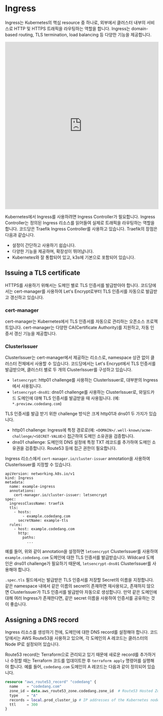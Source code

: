 # Ingress

Ingress는 Kubernetes의 핵심 resource 중 하나로, 외부에서 클러스터 내부의 서비스로 HTTP 및 HTTPS 트래픽을 라우팅하는 역할을 합니다.
Ingress는 domain-based routing, TLS termination, load balancing 등 다양한 기능을 제공합니다.

<iframe style="border: 1px solid rgba(0, 0, 0, 0.1);" width="100%" height="550" src="https://embed.figma.com/board/XYQdgzT4zQEjpNP2IM2FPB/Codedang-Docs?node-id=1309-321&embed-host=share" allowfullscreen></iframe>

Kubernetes에서 Ingress를 사용하려면 Ingress Controller가 필요합니다.
Ingress Controller는 정의된 Ingress 리소스를 읽어들여 실제로 트래픽을 라우팅하는 역할을 합니다.
코드당은 Traefik Ingress Controller를 사용하고 있습니다.
Traefik의 장점은 다음과 같습니다.

- 설정이 간단하고 사용하기 쉽습니다.
- 다양한 기능을 제공하며, 확장성이 뛰어납니다.
- Kubernetes와 잘 통합되어 있고, k3s에 기본으로 포함되어 있습니다.

## Issuing a TLS certificate

HTTPS를 사용하기 위해서는 도메인 별로 TLS 인증서를 발급받아야 합니다.
코드당에서는 cert-manager를 사용하여 Let's Encrypt로부터 TLS 인증서를 자동으로 발급받고 갱신하고 있습니다.

### cert-manager

cert-manager는 Kubernetes에서 TLS 인증서를 자동으로 관리하는 오픈소스 프로젝트입니다.
cert-manager는 다양한 CA(Certificate Authority)를 지원하고, 자동 인증서 갱신 기능을 제공합니다.

### ClusterIssuer

ClusterIssuer는 cert-manager에서 제공하는 리소스로, namespace 상관 없이 클러스터 전체에서 사용할 수 있습니다.
코드당에서는 Let's Encrypt에서 TLS 인증서를 발급받으며, 클러스터 별로 두 개의 ClusterIssuer를 구성하고 있습니다.

- `letsencrypt`: http01 challenge를 사용하는 ClusterIssuer로, 대부분의 Ingress에서 사용됩니다.
- `letsencrypt-dns01`: dns01 challenge를 사용하는 ClusterIssuer로, 와일드카드 도메인에 대해 TLS 인증서를 발급받을 때 사용됩니다. (예: `*.preview.codedang.com`)

TLS 인증서를 발급 받기 위한 challenge 방식은 크게 http01과 dns01 두 가지가 있습니다.

- http01 challenge: Ingress에 특정 경로로(예: `<DOMAIN>/.well-known/acme-challenge/<SECRET-VALUE>`) 접근하여 도메인 소유권을 검증합니다.
- dns01 challenge: 도메인의 DNS 설정에 특정 TXT 레코드를 추가하여 도메인 소유권을 검증합니다. Route53 등에 접근 권한이 필요합니다.

Ingress 리소스에서 `cert-manager.io/cluster-issuer` annotation을 사용하여 ClusterIssuer를 지정할 수 있습니다.

```yaml{5-6,9-12}
apiVersion: networking.k8s.io/v1
kind: Ingress
metadata:
  name: example-ingress
  annotations:
    cert-manager.io/cluster-issuer: letsencrypt
spec:
  ingressClassName: traefik
  tls:
    - hosts:
        - example.codedang.com
      secretName: example-tls
  rules:
    - host: example.codedang.com
      http:
        paths:
          ...
```

예를 들어, 위와 같이 annotation을 설정하면 `letsencrypt` ClusterIssuer를 사용하여 `example.codedang.com` 도메인에 대한 TLS 인증서를 발급받습니다.
Wildcard 도메인은 dns01 challenge가 필요하기 때문에, `letsencrypt-dns01` ClusterIssuer를 사용해야 합니다.

`.spec.tls` 필드에서는 발급받은 TLS 인증서를 저장할 Secret의 이름을 지정합니다.
같은 namespace 내에서 같은 이름의 secret이 존재하면 재사용되고, 존재하지 않으면 ClusterIssuer가 TLS 인증서를 발급받아 자동으로 생성합니다.
만약 같은 도메인에 대해 여러 Ingress가 존재한다면, 같은 secret 이름을 사용하여 인증서를 공유하는 것이 좋습니다.

## Assigning a DNS record

Ingress 리소스를 생성하기 전에, 도메인에 대한 DNS record를 설정해야 합니다.
코드당에서는 AWS Route53을 사용하고 있으며, 각 도메인의 A 레코드는 클러스터의 Node IP로 설정되어 있습니다.

Route53 record는 Terraform으로 관리되고 있기 때문에 새로운 record를 추가하거나 수정할 때는 Terraform 코드를 업데이트한 후 `terraform apply` 명령어를 실행해야 합니다.
예를 들어, `codedang.com` 도메인의 A 레코드는 다음과 같이 정의되어 있습니다.

```terraform
resource "aws_route53_record" "codedang" {
  name    = "codedang.com"
  zone_id = data.aws_route53_zone.codedang.zone_id  # Route53 Hosted Zone of 'codedang.com'
  type    = "A"
  records = local.prod_cluster_ip # IP addresses of the Kubernetes nodes
  ttl     = 300
}
```
